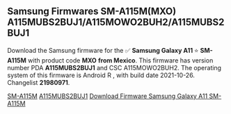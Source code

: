 <h2>Samsung Firmwares SM-A115M(MXO) A115MUBS2BUJ1/A115MOWO2BUH2/A115MUBS2BUJ1</h2>
Download the Samsung firmware for the ✅ <strong>Samsung Galaxy A11 </strong> ⭐ <strong>SM-A115M</strong> with product code <strong>MXO</strong> <strong> from Mexico</strong>. This firmware has version number PDA <strong>A115MUBS2BUJ1</strong> and CSC A115MOWO2BUH2. The operating system of this firmware is Android R , with build date 2021-10-26. Changelist <strong>21980971</strong>.


[SM-A115M](https://samfirm.shop/samsung/model/SM-A115M)
[A115MUBS2BUJ1](https://samfirm.shop/samsung/pda/A115MUBS2BUJ1)
[Download Firmware Samsung Galaxy A11 SM-A115M](https://samfirm.shop/samsung/firmware/468832)
